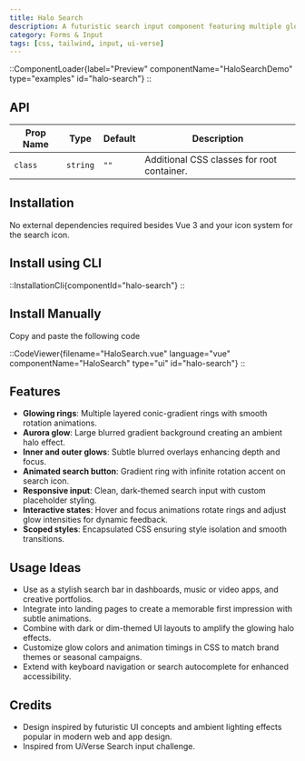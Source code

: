 ```yaml
---
title: Halo Search
description: A futuristic search input component featuring multiple glowing rings and subtle animated halos for a vibrant, immersive UI experience.
category: Forms & Input
tags: [css, tailwind, input, ui-verse]
---
```


::ComponentLoader{label="Preview" componentName="HaloSearchDemo" type="examples" id="halo-search"}
::

## API

| Prop Name | Type     | Default | Description                                |
| --------- | -------- | ------- | ------------------------------------------ |
| `class`   | `string` | `""`    | Additional CSS classes for root container. |

## Installation

No external dependencies required besides Vue 3 and your icon system for the search icon.

## Install using CLI

::InstallationCli{componentId="halo-search"}
::

## Install Manually

Copy and paste the following code

::CodeViewer{filename="HaloSearch.vue" language="vue" componentName="HaloSearch" type="ui" id="halo-search"}
::

## Features

- **Glowing rings**: Multiple layered conic-gradient rings with smooth rotation animations.
- **Aurora glow**: Large blurred gradient background creating an ambient halo effect.
- **Inner and outer glows**: Subtle blurred overlays enhancing depth and focus.
- **Animated search button**: Gradient ring with infinite rotation accent on search icon.
- **Responsive input**: Clean, dark-themed search input with custom placeholder styling.
- **Interactive states**: Hover and focus animations rotate rings and adjust glow intensities for dynamic feedback.
- **Scoped styles**: Encapsulated CSS ensuring style isolation and smooth transitions.

## Usage Ideas

- Use as a stylish search bar in dashboards, music or video apps, and creative portfolios.
- Integrate into landing pages to create a memorable first impression with subtle animations.
- Combine with dark or dim-themed UI layouts to amplify the glowing halo effects.
- Customize glow colors and animation timings in CSS to match brand themes or seasonal campaigns.
- Extend with keyboard navigation or search autocomplete for enhanced accessibility.

## Credits

- Design inspired by futuristic UI concepts and ambient lighting effects popular in modern web and app design.
- Inspired from UiVerse Search input challenge.
